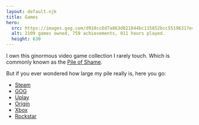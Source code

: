 ```yaml
---
layout: default.njk
title: Games
hero:
  src: https://images.gog.com/d910cc6d7a863d021844bc115852bcc55196317e4658e2553eacc5d29b54617d.jpg?namespace=stats_sharing
  alt: 2109 games owned, 759 achievements, 911 hours played.
  height: 630
---
```


I own this ginormous video game collection I rarely touch. Which is commonly known as the [Pile of Shame](https://www.urbandictionary.com/define.php?term=Pile%20of%20shame).

But if you ever wondered how large my pile really is, here you go:

* [Steam](https://steamcommunity.com/id/mvsde/)
* [GOG](https://www.gog.com/u/mvsde)
* [Uplay](https://club.ubisoft.com/profile/mvsde)
* [Origin](https://www.origin.com/gbr/en-us/profile/user/BobyAWXzmLlf6NasXubNEw--)
* [Xbox](https://account.xbox.com/en-us/profile?gamertag=mvsde)
* [Rockstar](https://socialclub.rockstargames.com/member/mvs_de)
